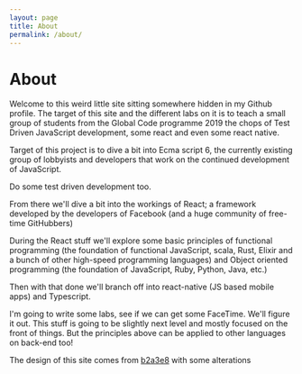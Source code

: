 ```yaml
---
layout: page
title: About
permalink: /about/
---
```


# About

Welcome to this weird little site sitting somewhere hidden in my Github profile.
The target of this site and the different labs on it is to teach a small group
of students from the Global Code programme 2019 the chops of Test Driven
JavaScript development, some react and even some react native.

Target of this project is to dive a bit into Ecma script 6, the currently 
existing group of lobbyists and developers that work on the continued 
development of JavaScript.  

Do some test driven development too.  

From there we'll dive a bit into the workings of React; a framework developed 
by the developers of Facebook (and a huge community of free-time GitHubbers)  

During the React stuff we'll explore some basic principles of functional 
programming (the foundation of functional JavaScript, scala, Rust, Elixir and 
a bunch of other high-speed programming languages) and Object oriented 
programming (the foundation of JavaScript, Ruby, Python, Java, etc.)  

Then with that done we'll branch off into react-native (JS based mobile apps) 
and Typescript.  

I'm going to write some labs, see if we can get some FaceTime. We'll figure 
it out. This stuff is going to be slightly next level and mostly focused on 
the front of things. But the principles above can be applied to other 
languages on back-end too!

The design of this site comes from [b2a3e8][theme site] with some alterations

[theme site]: https://github.com/b2a3e8/jekyll-theme-console
